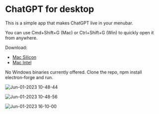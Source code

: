 # ChatGPT for desktop

This is a simple app that makes ChatGPT live in your menubar.

You can use Cmd+Shift+G (Mac) or Ctrl+Shift+G (Win) to quickly open it from anywhere.

Download:

- [Mac Silicon](https://github.com/brand-it/chatgpt-mac/releases/download/v1.1.0/ChatGPT-1.1.0-arm64.dmg)
- [Mac Intel](https://github.com/brand-it/chatgpt-mac/releases/download/v1.1.0/ChatGPT-1.1.0-x64.dmg)

No Windows binaries currently offered. Clone the repo, npm install electron-forge and run.

![Jun-01-2023 10-48-44](https://github.com/brand-it/chatgpt-mac/assets/13140/bddc3377-abdd-4121-9cfa-56943367b2f5)

![Jun-01-2023 10-48-56](https://github.com/brand-it/chatgpt-mac/assets/13140/493bfe38-1ad2-4d28-b45a-004cdf79ddd8)

![Jun-01-2023 16-10-00](https://github.com/brand-it/chatgpt-mac/assets/13140/3d808b45-3cad-49aa-991c-d3f8a6ddedc5)
